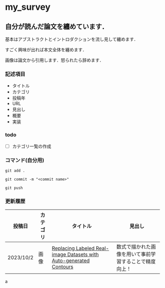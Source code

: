 # my_survey

## 自分が読んだ論文を纏めています．
基本はアブストラクトとイントロダクションを流し見して纏めます．

すごく興味が出れば本文全体を纏めます．

画像は論文から引用します．怒られたら辞めます．

### 記述項目
- タイトル
- カテゴリ
- 投稿年
- URL
- 見出し
- 概要
- 実装

### todo
- [ ] カテゴリ一覧の作成

### コマンド(自分用)
```
git add .

git commit -m "<commit name>"

git push
```

### 更新履歴
|投稿日|カテゴリ|タイトル|見出し|
|----|----|----|----|
|2023/10/2|画像|[Replacing Labeled Real-image Datasets with Auto-generated Contours](https://github.com/yryo1005/my_survey/blob/main/surveys/Replacing%20Labeled%20Real-image%20Datasets%20with%20Auto-generated%20Contours.ipynb)|数式で描かれた画像を用いて事前学習することで精度向上！|

a